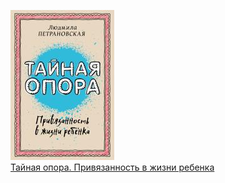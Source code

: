 ![](Тайная%20опора.%20Привязанность%20в%20жизни%20ребенка.jpg)  
[Тайная опора. Привязанность в жизни ребенка](Тайная%20опора.%20Привязанность%20в%20жизни%20ребенка.md)
